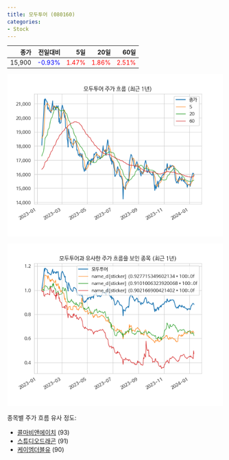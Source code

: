 ```yaml
---
title: 모두투어 (080160)
categories:
- Stock
---
```


|종가|전일대비|5일|20일|60일|
|---:|-------:|--:|---:|---:|
|15,900|<span style="color: blue">-0.93%</span>|<span style="color: red">1.47%</span>|<span style="color: red">1.86%</span>|<span style="color: red">2.51%</span>|


<!-- more -->

![080160](/assets/images/stock/080160.png)

![080160](/assets/images/stock/080160_sim.png)

종목별 주가 흐름 유사 정도:
- [콜마비앤에이치](/stock/200130/) (93)
- [스튜디오드래곤](/stock/253450/) (91)
- [케이엠더블유](/stock/032500/) (90)